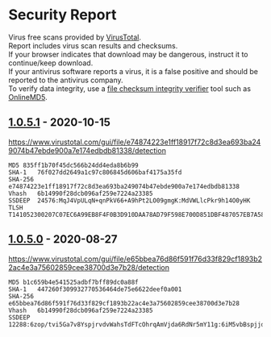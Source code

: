 # Security Report
Virus free scans provided by [VirusTotal](https://www.virustotal.com).  
Report includes virus scan results and checksums.  
If your browser indicates that download may be dangerous, instruct it to continue/keep download.  
If your antivirus software reports a virus, it is a false positive and should be reported to the antivirus company.  
To verify data integrity, use a [file checksum integrity verifier](https://en.wikipedia.org/wiki/File_verification) tool such as [OnlineMD5](http://onlinemd5.com).

## [1.0.5.1] - 2020-10-15
https://www.virustotal.com/gui/file/e74874223e1ff18917f72c8d3ea693ba249074b47ebde900a7e174edbdb81338/detection
```
MD5	835ff1b70f45dc566b24dd4eda8b6b99
SHA-1	76f027dd2649a1c97c806845d606baf4175a35fd
SHA-256	e74874223e1ff18917f72c8d3ea693ba249074b47ebde900a7e174edbdb81338
Vhash	6b14990f28dcb096af259e7224a23385
SSDEEP	24576:MqJ4VpULqN+qnPkV66+A9hPt2LO09gmgK:MdVWLlcPkr9h14O0yHK
TLSH	T141052300207C07EC6A99EB8F4F0B3D910DAA78AD79F598E700D851DBF487057EB7A589
```

## [1.0.5.0] - 2020-08-27
https://www.virustotal.com/gui/file/e65bbea76d86f591f76d33f829cf1893b22ac4e3a75602859cee38700d3e7b28/detection
```
MD5	b1c659b4e541525adbf7bff89dc0a88f
SHA-1	447260f309932770536464de75e6622deef0a001
SHA-256	e65bbea76d86f591f76d33f829cf1893b22ac4e3a75602859cee38700d3e7b28
Vhash	6b14990f28dcb096af259e7224a23385
SSDEEP	12288:6zop/tvi5Ga7v8YspjrvdvWahsTdFTcOhrqAmVjda6RdNr5mY11g:6iM5vbBspjjdvXhmAOrqAmVjddNrR1g
```

[1.0.5.1]: https://www.virustotal.com/gui/file/e74874223e1ff18917f72c8d3ea693ba249074b47ebde900a7e174edbdb81338/detection
[1.0.5.0]: https://www.virustotal.com/gui/file/e65bbea76d86f591f76d33f829cf1893b22ac4e3a75602859cee38700d3e7b28/detection
